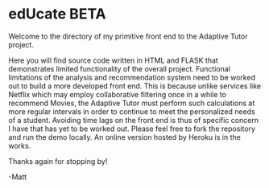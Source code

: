 # edUcate BETA
Welcome to the directory of my primitive front end to the Adaptive Tutor project.

Here you will find source code written in HTML and FLASK that demonstrates limited functionality of the overall project. Functional limitations of the analysis and recommendation system need to be worked out to build a more developed front end. This is because unlike services like Netflix which may employ collaborative filtering once in a while to recommend Movies, the Adaptive Tutor must perform such calculations at more regular intervals in order to continue to meet the personalized needs of a student. Avoiding time lags on the front end is thus of specific concern I have that has yet to be worked out. Please feel free to fork the repository and run the demo locally. An online version hosted by Heroku is in the works.

Thanks again for stopping by!

-Matt
